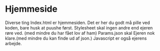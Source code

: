 # Hjemmeside
Diverse ting
Index.html er hjemmesiden. Det er her du godt må pille ved koden, bare husk at puushe først.
Stylesheet skal ingen andre end ejeren røre ved. (med mindre du har fået lov af ham)
Params.json skal Ejeren nok klare.(med mindre du kan finde ud af json.)
Javascript er også ejerens arbejde.

